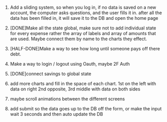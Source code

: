 1. Add a sliding system, so when you log in, if no data is saved on a new account, the computer asks questions, and the user fills it in. after all the data has been filled in, it will save it to the DB and open the home page

2. [DONE]Make all the state global, make sure not to add individual state for every expense rather the array of labels and array of amounts that are used. Maybe connect them by name to the charts they effect. 

3. [HALF-DONE]Make a way to see how long until someone pays off there debt. 

4. Make a way to login / logout using Oauth, maybe 2F Auth

5. [DONE]connect savings to global state

6. add more charts and fill in the space of each chart. 1st on the left with data on right 2nd opposite, 3rd middle with data on both sides

7. maybe scroll animations between the different screens

8. add submit so the data goes up to the DB off the form, or make the input wait 3 seconds and then auto update the DB
